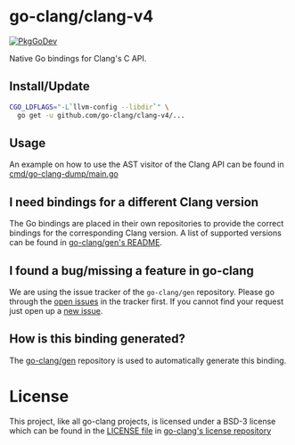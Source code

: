 # go-clang/clang-v4

[![PkgGoDev](https://pkg.go.dev/badge/github.com/go-clang/clang-v4)](https://pkg.go.dev/github.com/go-clang/clang-v4)

Native Go bindings for Clang's C API.

## Install/Update

```bash
CGO_LDFLAGS="-L`llvm-config --libdir`" \
  go get -u github.com/go-clang/clang-v4/...
```

## Usage

An example on how to use the AST visitor of the Clang API can be found in [cmd/go-clang-dump/main.go](cmd/go-clang-dump/main.go)

## I need bindings for a different Clang version

The Go bindings are placed in their own repositories to provide the correct bindings for the corresponding Clang version. A list of supported versions can be found in [go-clang/gen's README](https://github.com/go-clang/gen#where-are-the-bindings).

## I found a bug/missing a feature in go-clang

We are using the issue tracker of the `go-clang/gen` repository. Please go through the [open issues](https://github.com/go-clang/gen/issues) in the tracker first. If you cannot find your request just open up a [new issue](https://github.com/go-clang/gen/issues/new).

## How is this binding generated?

The [go-clang/gen](https://github.com/go-clang/gen) repository is used to automatically generate this binding.

# License

This project, like all go-clang projects, is licensed under a BSD-3 license which can be found in the [LICENSE file](https://github.com/go-clang/license/blob/master/LICENSE) in [go-clang's license repository](https://github.com/go-clang/license)
